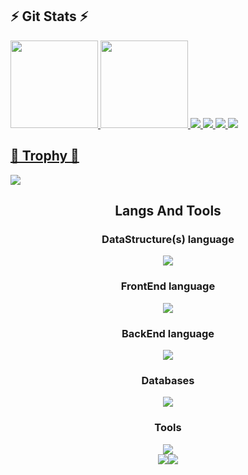 

## ⚡ Git Stats ⚡
<div>
  <a href="https://github.com/nxvtej">
  <img loading="lazy" height="140em" src="https://github-readme-stats.vercel.app/api/top-langs/?username=nxvtej&layout=compact&langs_count=7&theme=algolia"/>
  <img height="140em" src="https://streak-stats.demolab.com/?user=nxvtej&theme=algolia%22%20alt=%22GitHub%20Streak" />  
  <img src="https://github-profile-summary-cards.vercel.app/api/cards/profile-details?username=nxvtej&theme=algolia">
<!--   <img src="https://github-profile-summary-cards.vercel.app/api/cards/stats?username=nxvtej&theme=algolia"> -->
<!--   <img src="https://github-profile-summary-cards.vercel.app/api/cards/productive-time?username=nxvtej&theme=algolia"> -->
  <img src="https://github-profile-summary-cards.vercel.app/api/cards/repos-per-language?username=nxvtej&theme=algolia">
  <img src="https://github-profile-summary-cards.vercel.app/api/cards/most-commit-language?username=nxvtej&theme=algolia">
    <img src="https://leetcode.card.workers.dev/nxvtej?theme=auto&font=baloo&extension=null">
</div>
    
## 👑 Trophy 👑  
<div>    
<a href=""><img src = "https://github-profile-trophy.vercel.app/?username=nxvtej&theme=algolia&column=-1&rank=-?"></a>
</div>

<div align=center>
  <h2>Langs And Tools</h2>
  <h3>DataStructure(s) language</h3>
     <img src="https://skillicons.dev/icons?i=c,cpp,java">
  <h3>FrontEnd language</h3>
    <img src="https://skillicons.dev/icons?i=react,tailwind,js">
  <h3>BackEnd language</h3>
    <img src="https://skillicons.dev/icons?i=ts,nodejs,express">
  <h3>Databases</h3>
    <img src="https://skillicons.dev/icons?i=mysql,postgresql,mongodb,prisma">
  <h3>Tools</h3>
     <img src="https://skillicons.dev/icons?i=git,kubernetes,docker,postman,c,vim,vscode,github,npm,yarn" />
</div>

<div style='display:flex !important; flex-direction:row !important; align-items:center !important; justify-content:center !important;'>
  <a href="https://www.linkedin.com/in/navdeep-singh-62883821a/" target="_blank"><img loading="lazy" src="https://img.shields.io/badge/-LinkedIn-%230077B5?style=for-the-badge&logo=linkedin&logoColor=white" target="_blank"></a>
  <a href="https://x.com/nxvdeeep" target="_blank"><img loading="lazy" src="https://img.shields.io/badge/-Twitter-%231DA1F2?style=for-the-badge&logo=twitter&logoColor=white" target="_blank"></a>
   
</div>
